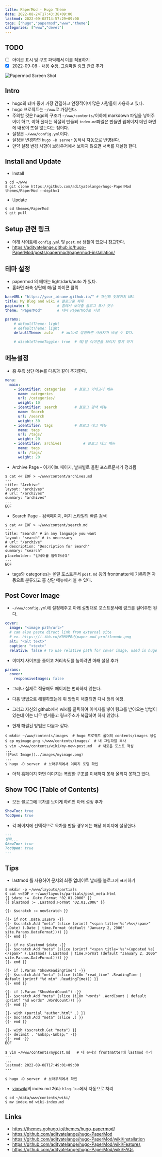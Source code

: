 ```yaml
---
title: PaperMod - Hugo Theme
date: 2022-08-24T17:43:38+09:00
lastmod: 2022-09-08T14:57:29+09:00
tags: ["hugo","papermod","www","theme"]
categories: ["www","devel"]
---                                                                         
```

## TODO

* [ ] 아이콘 표시 및 구조 파악해서 이를 적용하기
* [X] 2022-09-08 - 내용 수정, 그림파일 링크 관련 추가

![Papermod Screen Shot](../images/papermod.png)

## Intro

* hugo의 테마 중에 가장 간결하고 안정적이며 많은 사람들이 사용하고 있다.
* hugo 프로젝트는 `~/www`로 가정한다.
* 주의할 것은 hugo의 구조가 `~/www/contents/`이하에 markdown 파일을 넣어주어야 하고, 이하 폴더는 적절히 만들되 `index.md`파일은 만들면 웹페이지 메인 화면에 내용이 뜨질 않는다는 점이다.
* 설정은 `~/www/config.yml`이다.
* 설정을 변경하면 `hugo -D server` 동작시 자동으로 반영된다.
* 만약 설정 변경 사항이 브라우저에서 보이지 않으면 서버를 재실행 한다.

## Install and Update

* Install
```console
$ cd ~/www
$ git clone https://github.com/adityatelange/hugo-PaperMod themes/PaperMod --depth=1
```

* Update
```console
$ cd themes/PaperMod
$ git pull
```

## Setup 관련 링크

* 아래 사이트에 `config.yml` 및 `post.md` 샘플이 있으니 참고한다.
* <https://adityatelange.github.io/hugo-PaperMod/posts/papermod/papermod-installation/>

## 테마 설정

* papermod 의 테마는 light/dark/auto 가 있다.
* 홈화면 좌측 상단에 해/달 아이콘 클릭
```yml
baseURL: "https://your_idname.github.io/" # 자신의 깃페이지 URL
title: My Blog and wiki # 블로그홈 제목
paginate: 5             # 홈에서 보여줄 블로그 표시 갯수
theme: "PaperMod"       # 테마 PaperMod로 지정

params:
    # defaultTheme: light
    # defaultTheme: light
    defaultTheme: auto    # auto로 설정하면 사용자가 바꿀 수 있다.
    
    # disableThemeToggle: true  # 해/달 아이콘을 보이지 않게 하기
```

## 메뉴설정

* 홈 우측 상단 메뉴를 다음과 같이 추가한다.
```yml
menu:
  main:
    - identifier: categories    # 블로그 카테고리 메뉴
      name: categories
      url: /categories/
      weight: 10
    - identifier: search        # 블로그 검색 메뉴
      name: Search
      url: /search
      weight: 30
    - identifier: tags          # 블로그 태그 메뉴
      name: tags
      url: /tags/
      weight: 20
    - identifier: archives          # 블로그 태그 메뉴
      name: tags
      url: /tags/
      weight: 20
``` 
      
* Archive Page - 아카이브 페이지, 날짜별로 올린 포스트문서가 정리됨
```console
$ cat << EOF > ~/www/content/archives.md
---
title: "Archive"
layout: "archives"
# url: "/archives"
summary: "archives"
---
EOF
```

* Search Page - 검색페이지, 퍼지 스타일의 빠른 검색
```console
$ cat << EOF > ~/www/content/search.md
---
title: "Search" # in any language you want
layout: "search" # is necessary
# url: "/archive"
# description: "Description for Search"
summary: "search"
placeholder: "검색어를 입력하세요"
---
EOF
```

* tags와 categories는 올릴 포스트문서 `post.md` 등의 frontmatter에 기록하면 자동으로 분류되고 홈 상단 메뉴에서 볼 수 있다.

## Post Cover Image

* `~/www/config.yml`에 설정해주고 아래 설명대로 포스트문서에 링크를 걸어주면 된다.
```yml
cover:
  image: "<image path/url>"
  # can also paste direct link from external site
  # ex. https://i.ibb.co/K0HVPBd/paper-mod-profilemode.png
  alt: "<alt text>"
  caption: "<text>"
  relative: false # To use relative path for cover image, used in hugo Page-bundles
```

* 이미지 사이즈를 줄이고 처리속도를 높이려면 아래 설정 추가
```yml
params:
  cover:
    responsiveImages: false
```    

* 그러나 실제로 적용해도 페이지는 변화하지 않는다.
* 다음 방법으로 해결하였는데 위 방법이 해결되면 다시 정리 예정.
* 그리고 자신의 github에서 wiki를 클릭하여 이미지를 넣어 링크를 받아오는
  방법이 있는데 이는 너무 번거롭고 링크주소가 복잡하여 하지 않았다.

* 현재 해결된 방법은 다음과 같다.
```console
$ mkdir ~/www/contents/images  # hugo 프로젝트 폴더의 contents/images 생성
$ cp myimage.png ~/www/contents/images/  # 내 그림파일 복사
$ vim ~/www/contents/wiki/my-new-post.md   # 새로운 포스트 작성
...
![Post Image](../images/myimage.png)   
...
$ hugo -D server  # 브라우저에서 이미지 로딩 확인
```

* 아직 홈페이지 화면 이미지는 복잡한 구조를 이해하지 못해 올리지 못하고 있다.

## Show TOC (Table of Contents)

* 모든 블로그에 목차를 보이게 하려면 아래 설정 추가
```yml
ShowToc: true
TocOpen: true
```

* 각 페이지에 선택적으로 목차를 만들 경우에는 해당 페이지에 설정한다.
```markdown
---
생략...
ShowToc: true
TocOpen: true
---
```

## Tips

* lastmod 를 사용하여 문서의 최종 업데이트 날짜를 블로그에 표시하기
```console
$ mkdir -p ~/www/layouts/partials
$ cat <<EOF > ~/www/layouts/partials/post_meta.html
{{ $date := .Date.Format "02.01.2006" }}
{{ $lastmod := .Lastmod.Format "02.01.2006" }}

{{- $scratch := newScratch }}

{{- if not .Date.IsZero -}}
{{- $scratch.Add "meta" (slice (printf "<span title='%s'>%s</span>" (.Date) (.Date | time.Format (default "January 2, 2006" site.Params.DateFormat)))) }}
{{- end }}

{{- if ne $lastmod $date -}}
{{- $scratch.Add "meta" (slice (printf "<span title='%s'>(updated %s)</span>" (.Lastmod) (.Lastmod | time.Format (default "January 2, 2006" site.Params.DateFormat)))) }}
{{- end }}

{{- if (.Param "ShowReadingTime") -}}
{{- $scratch.Add "meta" (slice (i18n "read_time" .ReadingTime | default (printf "%d min" .ReadingTime))) }}
{{- end }}

{{- if (.Param "ShowWordCount") -}}
{{- $scratch.Add "meta" (slice (i18n "words" .WordCount | default (printf "%d words" .WordCount))) }}
{{- end }}

{{- with (partial "author.html" .) }}
{{- $scratch.Add "meta" (slice .) }}
{{- end }}

{{- with ($scratch.Get "meta") }}
{{- delimit . "&nbsp;·&nbsp;" -}}
{{- end -}}
EOF

$ vim ~/www/contents/mypost.md   # 내 문서의 frontmatter에 lastmod 추가
---
...
lastmod: 2022-09-08T17:49:01+09:00
---

$ hugo -D server  # 브라우저에서 확인
```

* [vimwiki](vimwiki)의 index.md 처리: `blog.lua`에서 자동으로 처리
```console
$ cd ~/data/www/contents/wiki/
$ mv index.md wiki-index.md
```

## Links

* <https://themes.gohugo.io/themes/hugo-papermod/>
* <https://github.com/adityatelange/hugo-PaperMod>
* <https://github.com/adityatelange/hugo-PaperMod/wiki/Installation>
* <https://github.com/adityatelange/hugo-PaperMod/wiki/Features>
* <https://github.com/adityatelange/hugo-PaperMod/wiki/FAQs>

